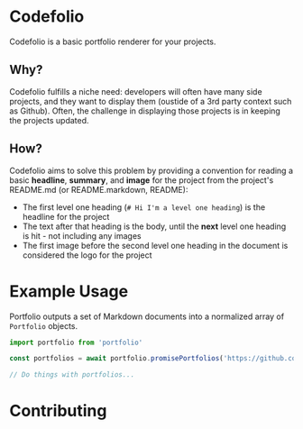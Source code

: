 # Codefolio

Codefolio is a basic portfolio renderer for your projects.

## Why?

Codefolio fulfills a niche need: developers will often have many side projects, and they want to display them (oustide of a 3rd party context such as Github). Often, the challenge in displaying those projects is in keeping the projects updated.

## How?

Codefolio aims to solve this problem by providing a convention for reading a basic **headline**, **summary**, and **image** for the project from the project's README.md (or README.markdown, README):

- The first level one heading (`# Hi I'm a level one heading`) is the headline for the project
- The text after that heading is the body, until the **next** level one heading is hit - not including any images
- The first image before the second level one heading in the document is considered the logo for the project

# Example Usage

Portfolio outputs a set of Markdown documents into a normalized array of `Portfolio` objects.

```javascript
import portfolio from 'portfolio'

const portfolios = await portfolio.promisePortfolios('https://github.com/namehillsoftware/projectBlue.git');

// Do things with portfolios...
```

# Contributing